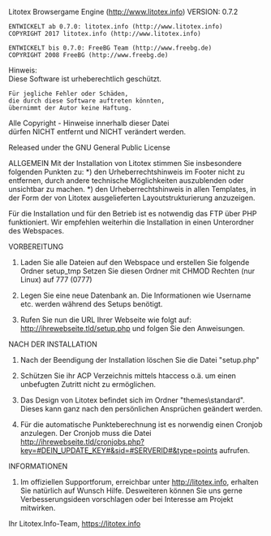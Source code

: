 
Litotex Browsergame Engine (http://www.litotex.info)
	VERSION: 0.7.2	
	
	ENTWICKELT ab 0.7.0: litotex.info (http://www.litotex.info)  
	COPYRIGHT 2017 litotex.info (http://www.litotex.info)
	
	ENTWICKELT bis 0.7.0: FreeBG Team (http://www.freebg.de) 
	COPYRIGHT 2008 FreeBG (http://www.freebg.de)	      

Hinweis:				                                    
	Diese Software ist urheberechtlich geschützt.	      

	Für jegliche Fehler oder Schäden, 		              
	die durch diese Software auftreten könnten,         
	übernimmt der Autor keine Haftung.		              
                                                   
Alle Copyright - Hinweise innerhalb dieser Datei   
dürfen NICHT entfernt und NICHT verändert werden.  

Released under the GNU General Public License


ALLGEMEIN
Mit der Installation von Litotex stimmen Sie insbesondere folgenden Punkten zu: 
*) den Urheberrechtshinweis im Footer nicht zu entfernen, durch andere technische Möglichkeiten auszublenden oder unsichtbar zu machen.
*) den Urheberrechtshinweis in allen Templates, in der Form der von Litotex ausgelieferten Layoutstrukturierung anzuzeigen.

Für die Installation und für den Betrieb ist es notwendig das FTP über PHP funktioniert.
Wir empfehlen weiterhin die Installation in einen Unterordner des Webspaces.



VORBEREITUNG


1. Laden Sie alle Dateien auf den Webspace und erstellen Sie folgende Ordner
   setup_tmp
   Setzen Sie diesen Ordner mit CHMOD Rechten (nur Linux) auf 777 (0777)


2. Legen Sie eine neue Datenbank an.
	 Die Informationen wie Username etc. werden während des Setups benötigt.

3. Rufen Sie nun die URL Ihrer Webseite wie folgt auf: 
	 http://ihrewebseite.tld/setup.php und folgen Sie den Anweisungen.



NACH DER INSTALLATION


1. Nach der Beendigung der Installation löschen Sie die Datei "setup.php" 

2. Schützen Sie ihr ACP Verzeichnis mittels htaccess o.ä. um einen unbefugten Zutritt nicht zu ermöglichen.

3. Das Design von Litotex befindet sich im Ordner "themes\standard".
	 Dieses kann ganz nach den persönlichen Ansprüchen geändert werden.
		 
4. Für die automatische Punkteberechnung ist es norwendig einen Cronjob anzulegen.
	 Der Cronjob muss die Datei http://ihrewebseite.tld/cronjobs.php?key=#DEIN_UPDATE_KEY#&sid=#SERVERID#&type=points aufrufen.	 
	 
	 
INFORMATIONEN

1. Im offiziellen Supportforum, erreichbar unter http://litotex.info, erhalten Sie natürlich auf Wunsch
Hilfe. Desweiteren können Sie uns gerne Verbesserungsideen vorschlagen oder bei Interesse am Projekt mitwirken.


Ihr Litotex.Info-Team,
https://litotex.info
